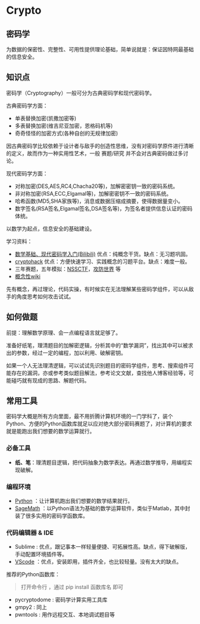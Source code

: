 # Crypto

## 密码学

为数据的保密性、完整性、可用性提供理论基础，简单说就是：保证因特网最基础的信息安全。

## 知识点

密码学（Cryptography）一般可分为古典密码学和现代密码学。

古典密码学方面：

+ 单表替换加密(凯撒加密等)
+ 多表替换加密(维吉尼亚加密，恩格码机等)
+ 奇奇怪怪的加密方式(各种自创的无规律加密)

因古典密码学比较依赖于设计者与敌手的创造性思维，没有对密码学原件进行清晰的定义，故而作为一种实用性艺术，一般 赛题/研究 并不会对古典密码做过多讨论。

现代密码学方面：

+ 对称加密(DES,AES,RC4,Chacha20等)，加解密密钥一致的密码系统。
+ 非对称加密(RSA,ECC,Elgamal等)，加解密密钥不一致的密码系统。
+ 哈希函数(MD5,SHA家族等)，消息或数据压缩成摘要，使得数据量变小。
+ 数字签名(RSA签名,Elgamal签名,DSA签名等)，为签名者提供信息认证的密码体统。

以数学为起点，信息安全的基础建设。

学习资料：

+ [数学基础、现代密码学入门(Bilibili)](https://space.bilibili.com/552018206) 优点：纯概念干货。缺点：无习题巩固。
+ [cryptohack](https://cryptohack.org/) 优点：方便快速学习、实践概念的习题平台。缺点：难度一般。
+ 三年赛题，五年模拟：[NSSCTF](https://www.nssctf.cn/)，[攻防世界](https://adworld.xctf.org.cn/) 等
+ [概念性wiki](https://ctf-wiki.org/crypto/introduction/)

先有概念，再过理论，代码实操，有时候实在无法理解某些密码学组件，可以从敌手的角度思考如何攻击试试。

## 如何做题

前提：理解数学原理、会一点编程语言就足够了。

准备好纸笔，理清题目的加解密逻辑，分析其中的“数学漏洞”，找出其中可以被求出的参数，经过一定的编程，加以利用、破解密钥。

如果一个人无法理清逻辑，可以试试先识别题目的密码学组件，思考、搜索组件可能存在的漏洞，亦或参考类似题目解法，参考论文文献，查找他人博客经验等，可能碰巧就有现成的思路、解题代码。

## 常用工具

密码学大概是所有方向里面，最不用折腾计算机环境的一门学科了，装个Python、方便的Python函数库就足以应对绝大部分密码赛题了，对计算机的要求就是能跑出我们想要的数学运算就行。

### 必备工具

+ **纸、笔**：理清题目逻辑，把代码抽象为数学表达。再通过数学推导，用编程实现破解。

### 编程环境

+ [Python](https://www.python.org/) ：让计算机跑出我们想要的数学结果就行。
+ [SageMath](https://www.sagemath.org/) ：以Python语法为基础的数学运算软件，类似于Matlab，其中封装了很多实用的密码学函数库。

### 代码编辑器 & IDE

+ Sublime : 优点，跟记事本一样轻量便捷、可拓展性高。缺点，得下破解版，手动配置环境插件等。
+ [VScode](https://code.visualstudio.com/) ：优点，安装即用，插件齐全，也比较轻量。没有太大的缺点。

推荐的Python函数库：

> 打开命令行 ，通过 pip install 函数库名 即可

+ pycryptodome : 密码学计算实用工具库
+ gmpy2 : 同上
+ pwntools : 用作远程交互、本地调试题目等

